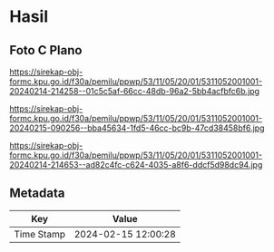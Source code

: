 # Hasil

## Foto C Plano

https://sirekap-obj-formc.kpu.go.id/f30a/pemilu/ppwp/53/11/05/20/01/5311052001001-20240214-214258--01c5c5af-66cc-48db-96a2-5bb4acfbfc6b.jpg

https://sirekap-obj-formc.kpu.go.id/f30a/pemilu/ppwp/53/11/05/20/01/5311052001001-20240215-090256--bba45634-1fd5-46cc-bc9b-47cd38458bf6.jpg

https://sirekap-obj-formc.kpu.go.id/f30a/pemilu/ppwp/53/11/05/20/01/5311052001001-20240214-214653--ad82c4fc-c624-4035-a8f6-ddcf5d98dc94.jpg


## Metadata

| Key        | Value               |
| ---------- | ------------------- |
| Time Stamp | 2024-02-15 12:00:28 |




